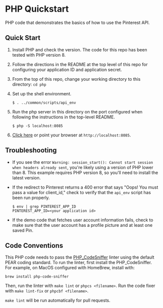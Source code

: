 # PHP Quickstart

PHP code that demonstrates the basics of how to use the Pinterest API.

## Quick Start

1. Install PHP and check the version. The code for this repo has been tested with PHP version 8.

1. Follow the directions in the README at the top level of this repo for configuring your application ID and application secret.

3. From the top of this repo, change your working directory to this directory: `cd php`

4. Set up the shell environment.

   ```
   $ . ../common/scripts/api_env
   ```

5. Run the php server in this directory on the port configured when following the instructions in the top-level README.

   ```
   $ php -S localhost:8085
   ```
6. [Click here](http://localhost:8085/) or point your browser at `http://localhost:8085`.

## Troubleshooting

* If you see the error `Warning: session_start(): Cannot start session when headers already sent`, you're likely using a version of PHP lower than 8. This example requires PHP version 8, so you'll need to install the latest version.

* If the redirect to Pinterest returns a 400 error that says "Oops! You must pass a value for client_id," check to verify that the `api_env` script has been run properly.
   ```
   $ env | grep PINTEREST_APP_ID
   PINTEREST_APP_ID=<your application id>
   ```

* If the demo code that fetches user account information fails, check to make sure that the user account has a profile picture and at least one saved Pin.

## Code Conventions

This PHP code needs to pass the [PHP_CodeSniffer](https://github.com/squizlabs/PHP_CodeSniffer) linter using
the default PEAR coding standard. To run the linter, first install the PHP_CodeSniffer. For example, on MacOS
configured with HomeBrew, install with:
   ```
   brew install php-code-sniffer
   ```
Then, run the linter with `make lint` or `phpcs <filename>`. Run the code fixer
with `make lint-fix` or `phpcbf <filename>`.

`make lint` will be run automatically for pull requests.

